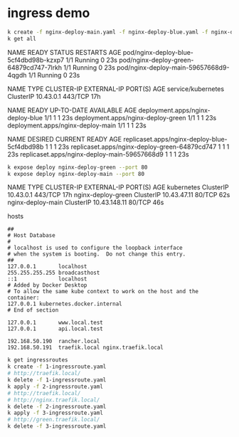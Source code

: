 # ingress demo

```bash
k create -f nginx-deploy-main.yaml -f nginx-deploy-blue.yaml -f nginx-deploy-green.yaml
k get all
```
NAME                                      READY   STATUS    RESTARTS   AGE
pod/nginx-deploy-blue-5cf4dbd98b-kzxp7    1/1     Running   0          23s
pod/nginx-deploy-green-64879cd747-7lrkh   1/1     Running   0          23s
pod/nginx-deploy-main-59657668d9-4qgdh    1/1     Running   0          23s

NAME                 TYPE        CLUSTER-IP   EXTERNAL-IP   PORT(S)   AGE
service/kubernetes   ClusterIP   10.43.0.1    <none>        443/TCP   17h

NAME                                 READY   UP-TO-DATE   AVAILABLE   AGE
deployment.apps/nginx-deploy-blue    1/1     1            1           23s
deployment.apps/nginx-deploy-green   1/1     1            1           23s
deployment.apps/nginx-deploy-main    1/1     1            1           23s

NAME                                            DESIRED   CURRENT   READY   AGE
replicaset.apps/nginx-deploy-blue-5cf4dbd98b    1         1         1       23s
replicaset.apps/nginx-deploy-green-64879cd747   1         1         1       23s
replicaset.apps/nginx-deploy-main-59657668d9    1         1         1       23s

```bash
k expose deploy nginx-deploy-green --port 80
k expose deploy nginx-deploy-main --port 80
```

NAME                 TYPE        CLUSTER-IP     EXTERNAL-IP   PORT(S)   AGE
kubernetes           ClusterIP   10.43.0.1      <none>        443/TCP   17h
nginx-deploy-green   ClusterIP   10.43.47.11    <none>        80/TCP    62s
nginx-deploy-main    ClusterIP   10.43.148.11   <none>        80/TCP    46s

hosts
```
##
# Host Database
#
# localhost is used to configure the loopback interface
# when the system is booting.  Do not change this entry.
##
127.0.0.1       localhost
255.255.255.255 broadcasthost
::1             localhost
# Added by Docker Desktop
# To allow the same kube context to work on the host and the container:
127.0.0.1 kubernetes.docker.internal
# End of section

127.0.0.1       www.local.test
127.0.0.1       api.local.test

192.168.50.190  rancher.local
192.168.50.191  traefik.local nginx.traefik.local
```

```bash
k get ingressroutes
k create -f 1-ingressroute.yaml
# http://traefik.local/
k delete -f 1-ingressroute.yaml
k apply -f 2-ingressroute.yaml
# http://traefik.local/
# http://nginx.traefik.local/
k delete -f 2-ingressroute.yaml
k apply -f 3-ingressroute.yaml
# http://green.traefik.local/
k delete -f 3-ingressroute.yaml
```
